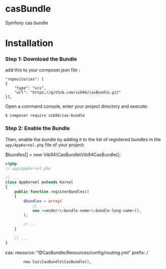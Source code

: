 # casBundle
Symfony cas bundle

Installation
============

### Step 1: Download the Bundle

add this to your composer.json file : 
```
"repositories": [
{
    "type": "vcs",
    "url": "https://github.com/vib94/casBundle.git"
}],
```

Open a command console, enter your project directory and execute:

```console
$ composer require vib94/cas-bundle
```
### Step 2: Enable the Bundle

Then, enable the bundle by adding it to the list of registered bundles
in the `app/AppKernel.php` file of your project:

$bundles[] = new Vib94\CasBundle\Vib94CasBundle();

```php
<?php
// app/AppKernel.php

// ...
class AppKernel extends Kernel
{
    public function registerBundles()
    {
        $bundles = array(
            // ...
            new <vendor>\<bundle-name>\<bundle-long-name>(),
        );

        // ...
    }

    // ...
}
```




cas:
    resource: "@CasBundle/Resources/config/routing.yml"
    prefix:   /


            new Cas\CasBundle\CasBundle(),
